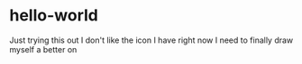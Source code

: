 # hello-world
Just trying this out
I don't like the icon I have right now
I need to finally draw myself a better on
